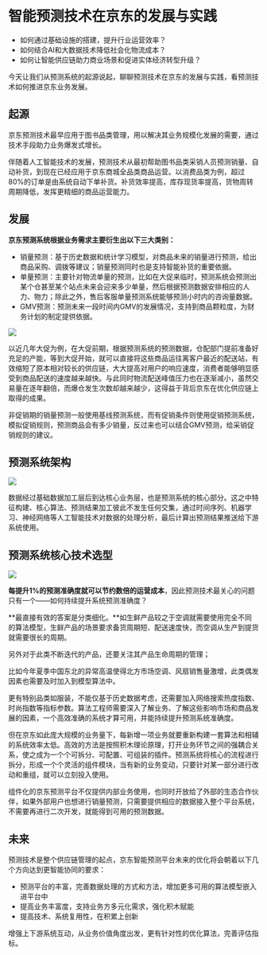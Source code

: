 # 智能预测技术在京东的发展与实践

- 如何通过基础设施的搭建，提升行业运营效率？
- 如何结合AI和大数据技术降低社会化物流成本？
- 如何让智能供应链助力商业场景和促进实体经济转型升级？

今天让我们从预测系统的起源说起，聊聊预测技术在京东的发展与实践，看预测技术如何推进京东业务发展。

## 起源

京东预测技术最早应用于图书品类管理，用以解决其业务规模化发展的需要，通过技术手段助力业务爆发式增长。

伴随着人工智能技术的发展，预测技术从最初帮助图书品类采销人员预测销量、自动补货，到现在已经应用于京东商城全品类商品运营。以消费品类为例，超过80%的订单是由系统自动下单补货。补货效率提高，库存现货率提高，货物周转周期降低，发挥更精细的商品运营能力。

## 发展

**京东预测系统根据业务需求主要衍生出以下三大类别：** 

- 销量预测：基于历史数据和统计学习模型，对商品未来的销量进行预测，给出商品采购、调拨等建议；销量预测同时也是支持智能补货的重要依据。
- 单量预测：主要针对物流单量的预测，比如在大促来临时，预测系统会预测出某个仓甚至某个站点未来会迎来多少单量，然后根据预测数据安排相应的人力、物力；除此之外，售后客服单量预测系统能够预测小时内的咨询量数据。
- GMV预测：预测未来一段时间内GMV的发展情况，支持到商品颗粒度，为财务计划的制定提供依据。

![](/Users/helloword/Anmingyu/Gor-rok/GMVPrediction/智能预测技术在京东的发展与实践/GMV1.jpeg)

以近几年大促为例，在大促前期，根据预测系统的预测数据，仓配部门提前准备好充足的产能，等到大促开始，就可以直接将这些商品运往离客户最近的配送站，有效缩短了原本相对较长的供应链，大大提高对用户的响应速度，消费者能够明显感受到商品配送的速度越来越快。与此同时物流配送峰值压力也在逐渐减小，虽然交易量在逐年翻倍，而爆仓发生次数却越来越少，这得益于背后京东在优化供应链上取得的成果。

非促销期的销量预测一般使用基线预测系统，而有促销条件则使用促销预测系统，模拟促销规则，预测商品会有多少销量，反过来也可以结合GMV预测，给采销促销规则的建议。

## 预测系统架构

![](/Users/helloword/Anmingyu/Gor-rok/GMVPrediction/智能预测技术在京东的发展与实践/GMV2Cons.jpeg)

数据经过基础数据加工层后到达核心业务层，也是预测系统的核心部分。这之中特征构建、核心算法、预测结果加工彼此不发生任何交集，通过时间序列、机器学习、神经网络等人工智能技术对数据的处理分析，最后计算出预测结果推送给下游系统使用。

## 预测系统核心技术选型

![](/Users/helloword/Anmingyu/Gor-rok/GMVPrediction/智能预测技术在京东的发展与实践/GMV3.jpeg)

**每提升1%的预测准确度就可以节约数倍的运营成本**，因此预测技术最关心的问题只有一个——如何持续提升系统预测准确度？ 

**最直接有效的答案是分类细化。**如生鲜产品较之于空调就需要使用完全不同的算法模型，生鲜产品的场景要求备货周期短、配送速度快，而空调从生产到提货就需要很长的周期。

另外对于此类不断迭代的产品，还要关注其产品生命周期的管理；

比如今年夏季中国东北的异常高温使得北方市场空调、风扇销售量激增，此类偶发因素也需要及时加入到模型算法中。

更有特别品类如服装，不能仅基于历史数据考虑，还需要加入网络搜索热度指数、时尚指数等指标参数。算法工程师需要深入了解业务、了解这些影响市场和商品发展的因素，一个高效准确的系统才算可用，并能持续提升预测系统准确度。

但在京东如此庞大规模的业务量下，每新增一项业务就要重新构建一套算法和相辅的系统效率太低。高效的方法是按照积木理论原理，打开业务环节之间的强耦合关系，使之成为一个个可拆分、可配置、可组装的插件。预测系统将核心的流程进行拆分，形成一个个灵活的组件模块，当有新的业务变动，只要针对某一部分进行改动和重组，就可以立刻投入使用。

组件化的京东预测平台不仅提供内部业务使用，也同时开放给了外部的生态合作伙伴，如果外部用户也想进行销量预测，只需要提供相应的数据接入整个平台系统，不需要再进行二次开发，就能得到可用的预测数据。

## 未来  

预测技术是整个供应链管理的起点，京东智能预测平台未来的优化将会朝着以下几个方向达到更智能协同的要求：

- 预测平台的丰富，完善数据处理的方式和方法，增加更多可用的算法模型嵌入进平台中
- 提高业务丰富度，支持业务方多元化需求，强化积木赋能
- 提高技术、系统复用性，在积累上创新

增强上下游系统互动，从业务价值角度出发，更有针对性的优化算法，完善评估指标。